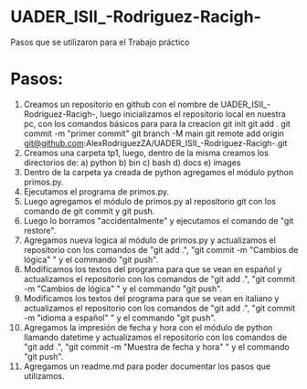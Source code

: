 # UADER_ISII_-Rodriguez-Racigh-
Pasos que se utilizaron para el Trabajo práctico
# Pasos:
1) Creamos un repositorio en github con el nombre de UADER_ISII_-Rodriguez-Racigh-, luego inicializamos el repositorio local en nuestra pc, con los comandos básicos para para la creacion 
git init 
git add .
git commit -m "primer commit"
git branch -M main
git remote add origin git@github.com:AlexRodriguezZA/UADER_ISII_-Rodriguez-Racigh-.git
2) Creamos una carpeta tp1, luego, dentro de la misma creamos los directorios de:
a) python
b) bin
c) bash
d) docs
e) images
3) Dentro de la carpeta ya creada de python agregamos el módulo python primos.py.
4) Ejecutamos el programa de primos.py.
5) Luego agregamos el módulo de primos.py al repositorio git con los comando de git commit y git push.
6) Luego lo borramos "accidentalmente" y ejecutamos el comando de "git restore".
7) Agregamos nueva logica al módulo de primos.py y actualizamos el repositorio con los comandos de "git add .", "git commit -m "Cambios de lógica" " y el commando "git push".
8) Modificamos los textos del programa para que se vean en español y actualizamos el repositorio con los comandos de "git add .", "git commit -m "Cambios de lógica" " y el commando "git push".
9) Modificamos los textos del programa para que se vean en italiano y actualizamos el repositorio con los comandos de "git add .", "git commit -m "idioma a español" " y el commando "git push".
10) Agregamos la impresión de fecha y hora con el módulo de python llamando datetime y actualizamos el repositorio con los comandos de "git add .", "git commit -m "Muestra de fecha y hora" " y el commando "git push".
11) Agregamos un readme.md para poder documentar los pasos que utilizamos.   
